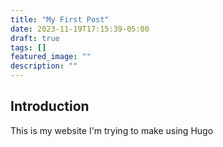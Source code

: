 ```yaml
---
title: "My First Post"
date: 2023-11-19T17:15:39-05:00
draft: true
tags: []
featured_image: ""
description: ""
---
```


## Introduction

This is my website I'm trying to make using Hugo
